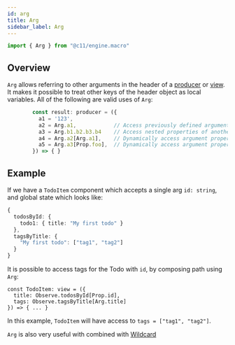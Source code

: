 ```yaml
---
id: arg
title: Arg
sidebar_label: Arg
---
```


```ts
import { Arg } from "@c11/engine.macro"
```

## Overview

`Arg` allows referring to other arguments in the header of a
[producer](/docs/api/producer) or [view](/docs/api/view). It makes it possible
to treat other keys of the header object as local variables. All of the
following are valid uses of `Arg`:

```ts
        const result: producer = ({
          a1 = '123',
          a2 = Arg.a1,            // Access previously defined argument
          a3 = Arg.b1.b2.b3.b4    // Access nested properties of another Arg
          a4 = Arg.a2[Arg.a1],    // Dynamically access argument properties based on other Arg
          a5 = Arg.a3[Prop.foo],  // Dynamically access argument properties based on other Engine operators
        }) => { }
```

## Example

If we have a `TodoItem` component which accepts a single arg `id: string`, and
global state which looks like:

```ts
{
  todosById: {
    todo1: { title: "My first todo" }
  },
  tagsByTitle: {
    "My first todo": ["tag1", "tag2"]
  }
}
```

It is possible to access tags for the Todo with `id`, by composing path using
`Arg`:

```tsx
const TodoItem: view = ({
  title: Observe.todosById[Prop.id],
  tags: Observe.tagsByTitle[Arg.title]
}) => { ... }
```

In this example, `TodoItem` will have access to `tags = ["tag1", "tag2"]`.

`Arg` is also very useful with combined with
[Wildcard](/docs/api/wildcard)
